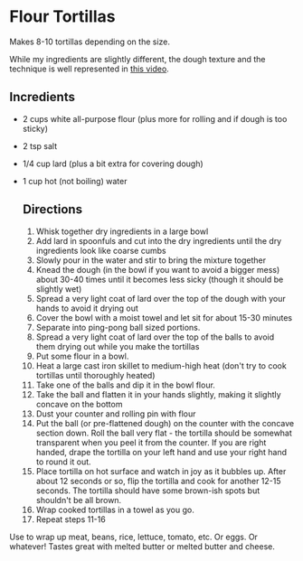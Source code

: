 # Flour Tortillas

Makes 8-10 tortillas depending on the size.

While my ingredients are slightly different, the dough texture and the technique is well represented in [this video](https://youtu.be/BSQNPWi-zxc?si=UnYqbLjMvtukzTwz).

## Incredients

* 2 cups white all-purpose flour (plus more for rolling and if dough is too sticky)
* 2 tsp salt
* 1/4 cup lard (plus a bit extra for covering dough)
* 1 cup hot (not boiling) water

  ## Directions

  1. Whisk together dry ingredients in a large bowl
  2. Add lard in spoonfuls and cut into the dry ingredients until the dry ingredients look like coarse cumbs
  3. Slowly pour in the water and stir to bring the mixture together
  4. Knead the dough (in the bowl if you want to avoid a bigger mess) about 30-40 times until it becomes less sicky (though it should be slightly wet)
  5. Spread a very light coat of lard over the top of the dough with your hands to avoid it drying out
  6. Cover the bowl with a moist towel and let sit for about 15-30 minutes
  7. Separate into ping-pong ball sized portions.
  8. Spread a very light coat of lard over the top of the balls to avoid them drying out while you make the tortillas
  9. Put some flour in a bowl.
  10. Heat a large cast iron skillet to medium-high heat (don't try to cook tortillas until thoroughly heated)
  11. Take one of the balls and dip it in the bowl flour.
  12. Take the ball and flatten it in your hands slightly, making it slightly concave on the bottom
  13. Dust your counter and rolling pin with flour
  14. Put the ball (or pre-flattened dough) on the counter with the concave section down. Roll the ball very flat - the tortilla should be somewhat transparent when you peel it from the counter. If you are right handed, drape the tortilla on your left hand and use your right hand to round it out.
  15. Place tortilla on hot surface and watch in joy as it bubbles up. After about 12 seconds or so, flip the tortilla and cook for another 12-15 seconds. The tortilla should have some brown-ish spots but shouldn't be all brown.
  16. Wrap cooked tortillas in a towel as you go.
  17. Repeat steps 11-16

Use to wrap up meat, beans, rice, lettuce, tomato, etc. Or eggs. Or whatever! Tastes great with melted butter or melted butter and cheese.
